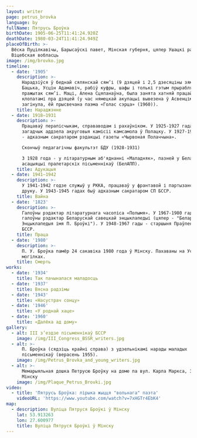 ```yaml
---
layout: writer
page: petrus_brovka
language: by
fullName: Пятрусь Броўка
birthDate: 1905-06-25T11:41:24.920Z
deathDate: 1980-03-24T11:41:24.949Z
placeOfBirth: >-
  Вёска Пуцілкавічы, Барысаўскі павет, Мінская губерня, цяпер Ушацкі раён,
  Віцебская вобласць
image: /img/brovko.jpg
timeline:
  - date: '1905'
    description: >-
      Нарадзіўся ў беднай сялянскай сям’і (9 дзяцей і 2,5 дзесяціны зямлі).
      Бацька, Усцін Адамавіч, рабіў куфры, шафы і толькі гэтым прырабляў на
      пражытак сям’і. Маці, Алена Сцяпанаўна, была занята хатняй працай,
      клопатамі пра дзяцей (у час нямецкай акупацыі вывезена ў Асвенцім, дзе і
      загінула, ёй прысвечана паэма «Голас сэрца» (1960)).
    title: Нараджэнне
  - date: 1918—1931
    description: >-
      Працаваў перапісчыкам, справаводам і рахаўніком. У 1925-1927 гадах быў
      загадчык аддзела акруговыя камісіі камсамола ў Полацку. У 1927-1928 гадах
      - адказным сакратаром рэдакцыі газеты «Чырвоная Полаччына».

      Скончыў педагагічны факультэт БДУ (1928-1931)

      З 1928 года - у літаратурным аб'яднанні «Маладняк», пазней у Беларускай
      асацыяцыі пралетарскіх пісьменнікаў (БелАПП).
    title: Адукацыя
  - date: 1941—1942
    description: >-
      У 1941-1942 годзе служыў у РККА, працаваў у франтавой і партызанскага
      друку. У 1943-1945 гадах быў адказным сакратаром СП БССР.
    title: Вайна
  - date: '1823'
    description: >-
      Галоўны рэдактар літаратурнага часопіса «Полымя». У 1967-1980 гады -
      галоўны рэдактар Беларускай савецкай энцыклапедыі (цяпер - "Беларуская
      Энцыклапедыя імя П. Броўкі"). У 1948-1967 гады - старшыня Праўлення СП
      БССР.
    title: Праца
  - date: '1980'
    description: >-
      П. У. Броўка памёр 24 сакавіка 1980 года ў Мінску. Пахаваны на Усходніх
      могілках.
    title: Смерть
works:
  - date: '1934'
    title: Так пачыналася маладосць
  - date: '1937'
    title: Вясна радзімы
  - date: '1943'
    title: «Насустрач сонцу»
  - date: '1946'
    title: «У роднай хаце»
  - date: '1960'
    title: «Далёка ад дому»
gallery:
  - alt: III з’ездзе пісьменнікаў БССР
    image: /img/III_Congress_BSSR_writers.jpg
  - alt: >-
      П. Броўка (сядзіць крайні справа) з удзельнікамі нарады маладых
      пісьменнікаў (верасень 1955).
    image: /img/Petrus_Brovka_and_young_writers.jpg
  - alt: >-
      Мемарыяльная дошка Петрусю Броўку на доме па вул. Карла Маркса, 30 у
      Мінску
    image: /img/Plaque_Petrus_Brovki.jpg
video:
  - title: 'Пятрусь Броўка: лірыка жыцця "вольнага" паэта'
    videoURL: 'https://www.youtube.com/watch?v=7xHGTr4EbK4'
map:
  - description: Вуліца Пятруся Броўкі ў Мінску
    lat: 53.913263
    lon: 27.600977
    title: Вуліца Пятруся Броўкі ў Мінску
---
```


